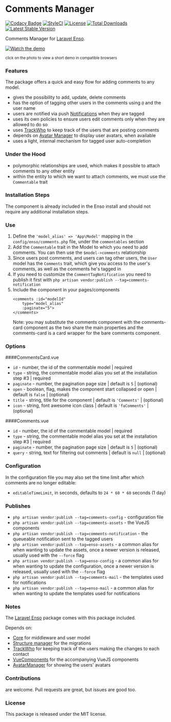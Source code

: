 <!--h-->
# Comments Manager

[![Codacy Badge](https://api.codacy.com/project/badge/Grade/d96ab52d782d46b9a94e00ea6059b34c)](https://www.codacy.com/app/laravel-enso/CommentsManager?utm_source=github.com&utm_medium=referral&utm_content=laravel-enso/CommentsManager&utm_campaign=badger)
[![StyleCI](https://styleci.io/repos/85583597/shield?branch=master)](https://styleci.io/repos/85583597)
[![License](https://poser.pugx.org/laravel-enso/commentsmanager/license)](https://packagist.org/packages/laravel-enso/commentsmanager)
[![Total Downloads](https://poser.pugx.org/laravel-enso/commentsmanager/downloads)](https://packagist.org/packages/laravel-enso/commentsmanager)
[![Latest Stable Version](https://poser.pugx.org/laravel-enso/commentsmanager/version)](https://packagist.org/packages/laravel-enso/commentsmanager)
<!--/h-->

Comments Manager for [Laravel Enso](https://github.com/laravel-enso/Enso).

[![Watch the demo](https://laravel-enso.github.io/commentsmanager/screenshots/bulma_018_thumb.png)](https://laravel-enso.github.io/commentsmanager/videos/bulma_demo_01.webm)

<sup>click on the photo to view a short demo in compatible browsers</sup>


### Features

The package offers a quick and easy flow for adding comments to any model.

- gives the possibility to add, update, delete comments
- has the option of tagging other users in the comments using `@` and the user name
- users are notified via push [Notifications](https://github.com/laravel-enso/Notifications) when they are tagged
- uses its own policies to ensure users edit comments only when they are allowed to do so
- uses [TrackWho](https://github.com/laravel-enso/TrackWho) to keep track of the users that are posting comments
- depends on [Avatar Manager](https://github.com/laravel-enso/AvatarManager) to display user avatars, when available
- uses a light, internal mechanism for tagged user auto-completion

### Under the Hood
- polymorphic relationships are used, which makes it possible to attach comments to any other entity
- within the entity to which we want to attach comments, we must use the `Commentable` trait

### Installation Steps

The component is already included in the Enso install and should not require any additional installation steps.

### Use

1. Define the `'model_alias' => 'App\Model'` mapping in the `config/enso/comments.php` file, 
    under the `commentables` section
2. Add the `Commentable` trait in the Model to which you need to add comments. 
    You can then use the `$model->comments` relationship
3. Since users post comments, and users can tag other users, the `User` model has the `Comments` trait, 
    which give you access to the user's comments, as well as the comments he's tagged in 
4. If you need to customize the `CommentTagNotification` you need to publish it first with
    `php artisan vendor:publish --tag=comments-notification`
5. Include the component in your pages/components
    ```
    <comments :id="modelId"
        type="model_alias"
        :paginate="5">
    </comments>
    ```
   Note: you may substitute the comments component with the comments-card component as the two share the main properties
   and the comments-card is a card wrapper for the bare comments component.

### Options

####CommentsCard.vue
- `id` - number, the id of the commentable model | required
- `type` - string, the commentable model alias you set at the installation step #3 | required
- `paginate` - number, the pagination page size | default is `5` | (optional)
- `open` - boolean, flag, makes the component start collapsed or open | default is `false` | (optional)
- `title` - string, title for the component | default is `'Comments'` | (optional)
- `icon` - string, font awesome icon class | default is `'faComments'` | (optional)

####Comments.vue
- `id` - number, the id of the commentable model | required
- `type` - string, the commentable model alias you set at the installation step #3 | required
- `paginate` - number, the pagination page size | default is `5` | (optional)
- `query` - string, text for filtering out comments | default is `null` | (optional)


### Configuration
In the configuration file you may also set the time limit after which comments are no longer editable:
- `editableTimeLimit`, in seconds, defaults to `24 * 60 * 60` seconds (1 day)


### Publishes
- `php artisan vendor:publish --tag=comments-config` - configuration file
- `php artisan vendor:publish --tag=comments-assets` - the VueJS components
- `php artisan vendor:publish --tag=comments-notification` - the queueable notification sent to the tagged users
- `php artisan vendor:publish --tag=enso-assets` - a common alias for when wanting to update the assets,
once a newer version is released, usually used with the `--force` flag
- `php artisan vendor:publish --tag=enso-config` - a common alias for when wanting to update the configuration,
once a newer version is released, usually used with the `--force` flag
- `php artisan vendor:publish --tag=comments-mail` - the templates used for notifications
- `php artisan vendor:publish --tag=enso-mail` - a common alias for when wanting to update the templates 
used for notifications


### Notes

The [Laravel Enso](https://github.com/laravel-enso/Enso) package comes with this package included.

Depends on:
 - [Core](https://github.com/laravel-enso/Core) for middleware and user model 
 - [Structure manager](https://github.com/laravel-enso/StructureManager) for the migrations
 - [TrackWho](https://github.com/laravel-enso/TrackWho) for keeping track of the users making the changes to each contact
 - [VueComponents](https://github.com/laravel-enso/VueComponents) for the accompanying VueJS components
 - [AvatarManager](https://github.com/laravel-enso/AvatarManager) for showing the users' avatars

<!--h-->
### Contributions

are welcome. Pull requests are great, but issues are good too.

### License

This package is released under the MIT license.
<!--/h-->